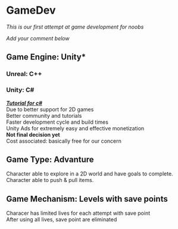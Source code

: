 # GameDev

*This is our first attempt at game development for noobs*

*Add your comment below*

## Game Engine: Unity* 
### Unreal: C++
### Unity: C#
***[Tutorial for c#](https://www.youtube.com/watch?v=GhQdlIFylQ8&ab_channel=freeCodeCamp.org)***<br>
Due to better support for 2D games
<br>
Better community and tutorials
<br>
Faster development cycle and build times
<br>
Unity Ads for extremely easy and effective monetization
<br>
**Not final decision yet**
<br>
Cost associated: basically free for our concern

## Game Type: Advanture

Character able to explore in a 2D world and have goals to complete.
<br>
Character able to push & pull items.

## Game Mechanism: Levels with save points

Characer has limited lives for each attempt with save point
<br>
After using all lives, save point are eliminated

